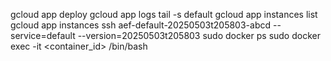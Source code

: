 gcloud app deploy
gcloud app logs tail -s default
gcloud app instances list
gcloud app instances ssh aef-default-20250503t205803-abcd --service=default --version=20250503t205803
sudo docker ps
sudo docker exec -it <container_id> /bin/bash
